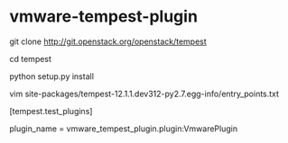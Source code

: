 # vmware-tempest-plugin

git clone http://git.openstack.org/openstack/tempest

cd tempest

python setup.py install

vim site-packages/tempest-12.1.1.dev312-py2.7.egg-info/entry_points.txt

[tempest.test_plugins]

plugin_name = vmware_tempest_plugin.plugin:VmwarePlugin

